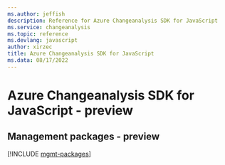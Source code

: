 ```yaml
---
ms.author: jeffish
description: Reference for Azure Changeanalysis SDK for JavaScript
ms.service: changeanalysis
ms.topic: reference
ms.devlang: javascript
author: xirzec
title: Azure Changeanalysis SDK for JavaScript
ms.data: 08/17/2022
---
```

# Azure Changeanalysis SDK for JavaScript - preview

## Management packages - preview
[!INCLUDE [mgmt-packages](changeanalysis-mgmt-index.md)]
